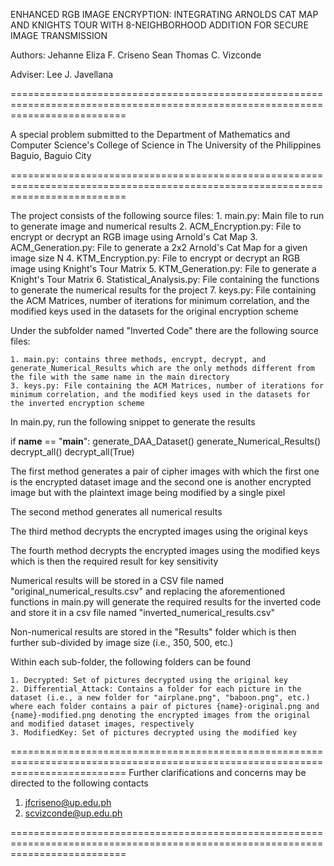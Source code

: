 ENHANCED RGB IMAGE ENCRYPTION: INTEGRATING ARNOLDS CAT MAP AND KNIGHTS TOUR WITH 8-NEIGHBORHOOD ADDITION FOR SECURE IMAGE TRANSMISSION

Authors: Jehanne Eliza F. Criseno
         Sean Thomas C. Vizconde

Adviser: Lee J. Javellana

================================================================================================================================

A special problem submitted to the Department of Mathematics and Computer Science's  College of Science in The University of the Philippines Baguio, Baguio City

================================================================================================================================

The project consists of the following source files:
	1. main.py: Main file to run to generate image and numerical results
	2. ACM_Encryption.py: File to encrypt or decrypt an RGB image using Arnold's Cat Map
	3. ACM_Generation.py: File to generate a 2x2 Arnold's Cat Map for a given image size N
	4. KTM_Encryption.py: File to encrypt or decrypt an RGB image using Knight's Tour Matrix
	5. KTM_Generation.py: File to generate a Knight's Tour Matrix
	6. Statistical_Analysis.py: File containing the functions to generate the numerical results for the project
	7. keys.py: File containing the ACM Matrices, number of iterations for minimum correlation, and the modified keys used in the datasets for the original encryption scheme

Under the subfolder named "Inverted Code" there are the following source files:

	1. main.py: contains three methods, encrypt, decrypt, and generate_Numerical_Results which are the only methods different from the file with the same name in the main directory
	3. keys.py: File containing the ACM Matrices, number of iterations for minimum correlation, and the modified keys used in the datasets for the inverted encryption scheme

In main.py, run the following snippet to generate the results

if __name__ == "__main__":
    generate_DAA_Dataset()
    generate_Numerical_Results()
    decrypt_all()
    decrypt_all(True)

The first method generates a pair of cipher images with which the first one is the encrypted dataset image and the second one is another encrypted image but with the plaintext image being modified by a single pixel

The second method generates all numerical results

The third method decrypts the encrypted images using the original keys

The fourth method decrypts the encrypted images using the modified keys which is then the required result for key sensitivity

Numerical results will be stored in a CSV file named "original_numerical_results.csv" and replacing the aforementioned functions in main.py will generate the required results for the inverted code and store it in a csv file named "inverted_numerical_results.csv"

Non-numerical results are stored in the "Results" folder which is then further sub-divided by image size (i.e., 350, 500, etc.)

Within each sub-folder, the following folders can be found

	1. Decrypted: Set of pictures decrypted using the original key
	2. Differential_Attack: Contains a folder for each picture in the dataset (i.e., a new folder for "airplane.png", "baboon.png", etc.) where each folder contains a pair of pictures {name}-original.png and {name}-modified.png denoting the encrypted images from the original and modified dataset images, respectively
	3. ModifiedKey: Set of pictures decrypted using the modified key


================================================================================================================================
Further clarifications and concerns may be directed to the following contacts

1. jfcriseno@up.edu.ph
2. scvizconde@up.edu.ph

================================================================================================================================
